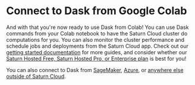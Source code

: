# Connect to Dask from Google Colab

And with that you're now ready to use Dask from Colab! You can use Dask commands from your Colab notebook to have the Saturn Cloud cluster do computations for you. You can also monitor the cluster performance and schedule jobs and deployments from the Saturn Cloud app. Check out our [getting started documentation](<docs/user-guide/quickstart.md>) for more guides, and consider whether our [Saturn Hosted Free, Saturn Hosted Pro, or Enterprise plan](/docs) is best for you!

You can also connect to Dask from [SageMaker](<docs/user-guide/using-saturn-cloud/external-connect/sagemaker_external_connect.md>), [Azure](<docs/user-guide/using-saturn-cloud/external-connect/azure_external_connect.md>), or [anywhere else outside of Saturn Cloud](<docs/user-guide/using-saturn-cloud/external-connect/azure_external_connect.md>).

